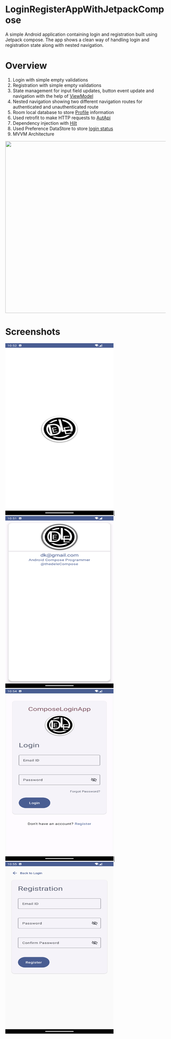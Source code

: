 # LoginRegisterAppWithJetpackCompose
A simple Android application containing login and registration built using Jetpack compose.
The app shows a clean way of handling login and registration state along with nested navigation.
# Overview
1. Login with simple empty validations
2. Registration with simple empty validations
3. State management for input field updates, button event update and navigation with the help of [ViewModel](https://github.com/denkiri/ComposeLoginApp/blob/master/app/src/main/java/com/example/loginapp/screens/login/LoginViewModel.kt)
4. Nested navigation showing two different navigation routes for authenticated and unauthenticated route
5. Room local database to store [Profile](https://github.com/denkiri/ComposeLoginApp/blob/master/app/src/main/java/com/example/loginapp/models/Profile.kt) information
6. Used retrofit to make HTTP requests to [AutApi](https://github.com/denkiri/ComposeLoginApp/blob/master/app/src/main/java/com/example/loginapp/network/AuthApi.kt)
7. Dependency injection with [Hilt](https://github.com/denkiri/ComposeLoginApp/blob/master/app/src/main/java/com/example/loginapp/di/AppModule.kt)
8. Used Preference DataStore to store [login status](https://github.com/denkiri/ComposeLoginApp/blob/master/app/src/main/java/com/example/loginapp/storage/DataStoreManager.kt)
9. MVVM Architecture
<img src="https://developer.android.com/static/topic/libraries/architecture/images/final-architecture.png" width="640" height="540">

# Screenshots

<img src="https://github.com/denkiri/ComposeLoginApp/blob/master/Screenshot_20240203_225225.png" width="340" height="540">|<img src="https://github.com/denkiri/ComposeLoginApp/blob/master/Screenshot_20240203_225131.png" width="340" height="540">
<img src="https://github.com/denkiri/ComposeLoginApp/blob/master/Screenshot_20240203_225505.png" width="340" height="540">|<img src="https://github.com/denkiri/ComposeLoginApp/blob/master/Screenshot_20240203_225524.png" width="340" height="540">




